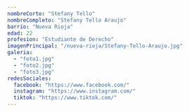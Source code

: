 ```yaml
---
nombreCorto: "Stefany Tello"
nombreCompleto: "Stefany Tello Araujo"
barrio: "Nueva Rioja"
edad: 22
profesion: "Estudiante de Derecho"
imagenPrincipal: "/nueva-rioja/Stefany-Tello-Araujo.jpg"
galeria:
  - "foto1.jpg"
  - "foto2.jpg"
  - "foto3.jpg"
redesSociales: 
  facebook: "https://www.facebook.com/"
  instagram: "https://www.instagram.com/"
  tiktok: "https://www.tiktok.com/"
---
```

